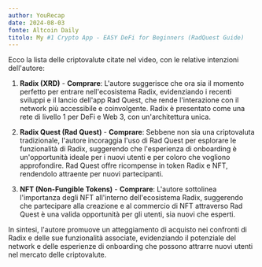 ```yaml
---
author: YouRecap
date: 2024-08-03
fonte: Altcoin Daily
titolo: My #1 Crypto App - EASY DeFi for Beginners (RadQuest Guide)
---
```


Ecco la lista delle criptovalute citate nel video, con le relative intenzioni dell'autore:

1. **Radix (XRD)** - **Comprare**: L'autore suggerisce che ora sia il momento perfetto per entrare nell'ecosistema Radix, evidenziando i recenti sviluppi e il lancio dell'app Rad Quest, che rende l'interazione con il network più accessibile e coinvolgente. Radix è presentato come una rete di livello 1 per DeFi e Web 3, con un'architettura unica.

2. **Radix Quest (Rad Quest)** - **Comprare**: Sebbene non sia una criptovaluta tradizionale, l'autore incoraggia l'uso di Rad Quest per esplorare le funzionalità di Radix, suggerendo che l'esperienza di onboarding è un'opportunità ideale per i nuovi utenti e per coloro che vogliono approfondire. Rad Quest offre ricompense in token Radix e NFT, rendendolo attraente per nuovi partecipanti.

3. **NFT (Non-Fungible Tokens)** - **Comprare**: L'autore sottolinea l'importanza degli NFT all'interno dell'ecosistema Radix, suggerendo che partecipare alla creazione e al commercio di NFT attraverso Rad Quest è una valida opportunità per gli utenti, sia nuovi che esperti.

In sintesi, l'autore promuove un atteggiamento di acquisto nei confronti di Radix e delle sue funzionalità associate, evidenziando il potenziale del network e delle esperienze di onboarding che possono attrarre nuovi utenti nel mercato delle criptovalute.

